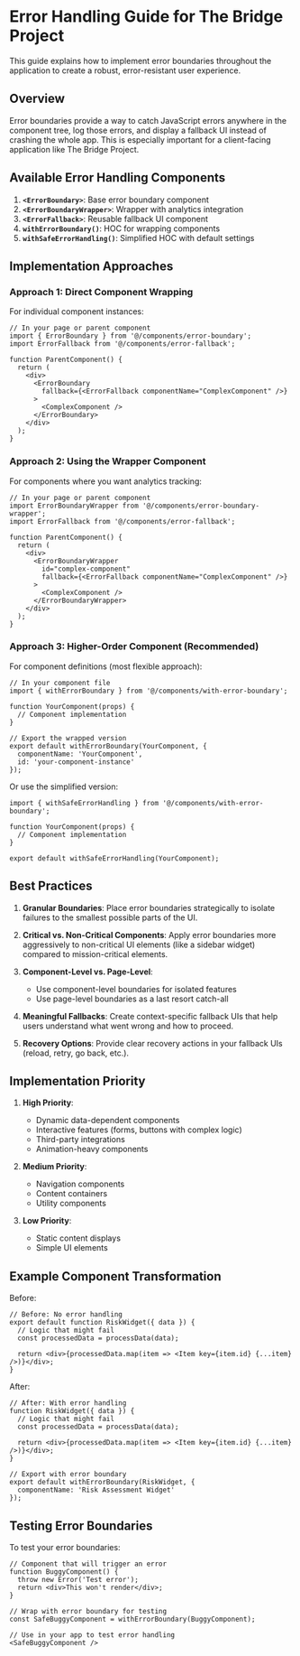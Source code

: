 # Error Handling Guide for The Bridge Project

This guide explains how to implement error boundaries throughout the application to create a robust, error-resistant user experience.

## Overview

Error boundaries provide a way to catch JavaScript errors anywhere in the component tree, log those errors, and display a fallback UI instead of crashing the whole app. This is especially important for a client-facing application like The Bridge Project.

## Available Error Handling Components

1. **`<ErrorBoundary>`**: Base error boundary component
2. **`<ErrorBoundaryWrapper>`**: Wrapper with analytics integration
3. **`<ErrorFallback>`**: Reusable fallback UI component
4. **`withErrorBoundary()`**: HOC for wrapping components
5. **`withSafeErrorHandling()`**: Simplified HOC with default settings

## Implementation Approaches

### Approach 1: Direct Component Wrapping

For individual component instances:

```tsx
// In your page or parent component
import { ErrorBoundary } from '@/components/error-boundary';
import ErrorFallback from '@/components/error-fallback';

function ParentComponent() {
  return (
    <div>
      <ErrorBoundary
        fallback={<ErrorFallback componentName="ComplexComponent" />}
      >
        <ComplexComponent />
      </ErrorBoundary>
    </div>
  );
}
```

### Approach 2: Using the Wrapper Component

For components where you want analytics tracking:

```tsx
// In your page or parent component
import ErrorBoundaryWrapper from '@/components/error-boundary-wrapper';
import ErrorFallback from '@/components/error-fallback';

function ParentComponent() {
  return (
    <div>
      <ErrorBoundaryWrapper
        id="complex-component"
        fallback={<ErrorFallback componentName="ComplexComponent" />}
      >
        <ComplexComponent />
      </ErrorBoundaryWrapper>
    </div>
  );
}
```

### Approach 3: Higher-Order Component (Recommended)

For component definitions (most flexible approach):

```tsx
// In your component file
import { withErrorBoundary } from '@/components/with-error-boundary';

function YourComponent(props) {
  // Component implementation
}

// Export the wrapped version
export default withErrorBoundary(YourComponent, {
  componentName: 'YourComponent',
  id: 'your-component-instance'
});
```

Or use the simplified version:

```tsx
import { withSafeErrorHandling } from '@/components/with-error-boundary';

function YourComponent(props) {
  // Component implementation
}

export default withSafeErrorHandling(YourComponent);
```

## Best Practices

1. **Granular Boundaries**: Place error boundaries strategically to isolate failures to the smallest possible parts of the UI.

2. **Critical vs. Non-Critical Components**: Apply error boundaries more aggressively to non-critical UI elements (like a sidebar widget) compared to mission-critical elements.

3. **Component-Level vs. Page-Level**: 
   - Use component-level boundaries for isolated features
   - Use page-level boundaries as a last resort catch-all

4. **Meaningful Fallbacks**: Create context-specific fallback UIs that help users understand what went wrong and how to proceed.

5. **Recovery Options**: Provide clear recovery actions in your fallback UIs (reload, retry, go back, etc.).

## Implementation Priority

1. **High Priority**:
   - Dynamic data-dependent components
   - Interactive features (forms, buttons with complex logic)
   - Third-party integrations
   - Animation-heavy components

2. **Medium Priority**:
   - Navigation components
   - Content containers
   - Utility components

3. **Low Priority**:
   - Static content displays
   - Simple UI elements

## Example Component Transformation

Before:
```tsx
// Before: No error handling
export default function RiskWidget({ data }) {
  // Logic that might fail
  const processedData = processData(data);
  
  return <div>{processedData.map(item => <Item key={item.id} {...item} />)}</div>;
}
```

After:
```tsx
// After: With error handling
function RiskWidget({ data }) {
  // Logic that might fail
  const processedData = processData(data);
  
  return <div>{processedData.map(item => <Item key={item.id} {...item} />)}</div>;
}

// Export with error boundary
export default withErrorBoundary(RiskWidget, {
  componentName: 'Risk Assessment Widget'
});
```

## Testing Error Boundaries

To test your error boundaries:

```tsx
// Component that will trigger an error
function BuggyComponent() {
  throw new Error('Test error');
  return <div>This won't render</div>;
}

// Wrap with error boundary for testing
const SafeBuggyComponent = withErrorBoundary(BuggyComponent);

// Use in your app to test error handling
<SafeBuggyComponent />
``` 